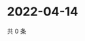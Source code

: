 # 2022-04-14

共 0 条

<!-- BEGIN WEIBO -->
<!-- 最后更新时间 Thu Apr 14 2022 11:01:42 GMT+0800 (China Standard Time) -->

<!-- END WEIBO -->
